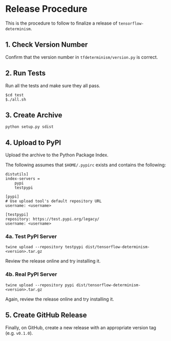 # Release Procedure

This is the procedure to follow to finalize a release of
`tensorflow-determinism`.

## 1. Check Version Number

Confirm that the version number in `tfdeterminism/version.py` is correct.

## 2. Run Tests

Run all the tests and make sure they all pass.

```
$cd test
$./all.sh
```

## 3. Create Archive

```
python setup.py sdist
```

## 4. Upload to PyPI

Upload the archive to the Python Package Index.

The following assumes that `$HOME/.pypirc` exists and contains the following:

```
distutils]
index-servers =
    pypi
    testpypi

[pypi]
# Use upload tool's default repository URL
username: <username>

[testpypi]
repository: https://test.pypi.org/legacy/
username: <username>
```

### 4a. Test PyPI Server


```
twine upload --repository testpypi dist/tensorflow-determinism-<version>.tar.gz
```

Review the release online and try installing it.

### 4b. Real PyPI Server

```
twine upload --repository pypi dist/tensorflow-determinism-<version>.tar.gz
```

Again, review the release online and try installing it.

## 5. Create GitHub Release

Finally, on GitHub, create a new release with an appropriate version tag
(e.g. `v0.1.0`).
